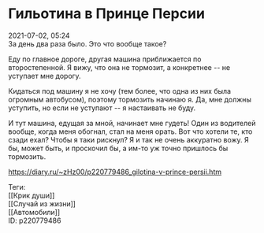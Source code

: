 Гильотина в Принце Персии
==========================

   
 2021-07-02, 05:24   
  За день два раза было. Это что вообще такое?   
   
 Еду по главное дороге, другая машина приближается по второстепенной. Я вижу, что она не тормозит, а конкретнее -- не уступает мне дорогу.   
   
 Кидаться под машину я не хочу (тем более, что одна из них была огромным автобусом), поэтому тормозить начинаю я. Да, мне должны уступить, но если не уступают -- я настаивать не буду.   
   
 И тут машина, едущая за мной, начинает мне гудеть! Один из водителей вообще, когда меня обогнал, стал на меня орать. Вот что хотели те, кто сзади ехал? Чтобы я таки рискнул? Я и так не очень аккуратно вожу. Я бы, может быть, и проскочил бы, а им-то уж точно пришлось бы тормозить.   
    
 <https://diary.ru/~zHz00/p220779486_gilotina-v-prince-persii.htm>   
   
 Теги:   
 [[Крик души]]   
 [[Случай из жизни]]   
 [[Автомобили]]   
 ID: p220779486